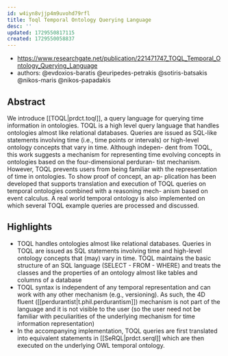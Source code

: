 ```yaml
---
id: w4iyn8vjjp4m9uvohd79rfl
title: Toql Temporal Ontology Querying Language
desc: ''
updated: 1729550817115
created: 1729550058837
---
```


- https://www.researchgate.net/publication/221471747_TOQL_Temporal_Ontology_Querying_Language
- authors: @evdoxios-baratis @euripedes-petrakis @sotiris-batsakis @nikos-maris @nikos-papadakis

## Abstract

We introduce [[TOQL|prdct.toql]], a query language for querying time information in ontologies. TOQL is a high level query language that handles ontologies almost like relational databases. Queries are issued as SQL-like statements involving time (i.e., time points or intervals) or high-level ontology concepts that vary in time. Although indepen- dent from TOQL, this work suggests a mechanism for representing time evolving concepts in ontologies based on the four-dimensional perduran- tist mechanism. However, TOQL prevents users from being familiar with the representation of time in ontologies. To show proof of concept, an ap- plication has been developed that supports translation and execution of TOQL queries on temporal ontologies combined with a reasoning mech- anism based on event calculus. A real world temporal ontology is also implemented on which several TOQL example queries are processed and discussed.

## Highlights

- TOQL handles ontologies almost like relational databases. Queries in TOQL are issued as SQL statements involving time and high-level ontology concepts that (may) vary in time. TOQL maintains the basic structure of an SQL language (SELECT - FROM - WHERE) and treats the classes and the properties of an ontology almost like tables and columns of a database
- TOQL syntax is independent of any temporal representation and can work with any other mechanism (e.g., versioning). As such, the 4D fluent ([[perdurantist|t.phil.perdurantism]]) mechanism is not part of the language and it is not visible to the user (so the user need not be familiar with peculiarities of the underlying mechanism for time information representation)
- In the accompanying implementation, TOQL queries are first translated into equivalent statements in [[SeRQL|prdct.serql]] which are then executed on the underlying OWL temporal ontology. 
